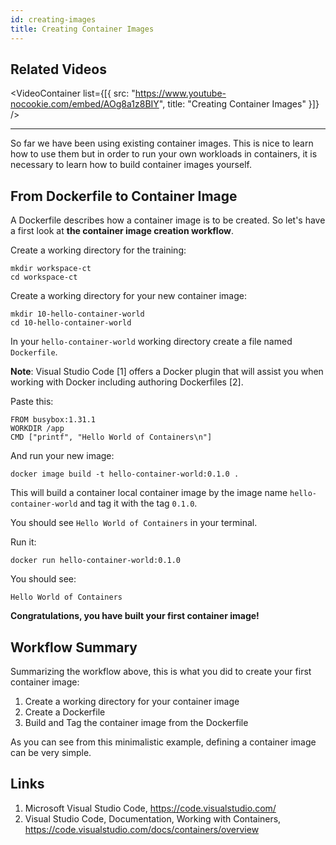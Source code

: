 ```yaml
---
id: creating-images
title: Creating Container Images
---
```


## Related Videos

<VideoContainer
  list={[{
    src: "https://www.youtube-nocookie.com/embed/AOg8a1z8BIY",
    title: "Creating Container Images"
  }]}
/>

---

So far we have been using existing container images. This is nice to learn how to use them but in order to run your own workloads in containers, it is necessary to learn how to build container images yourself.

## From Dockerfile to Container Image

A Dockerfile describes how a container image is to be created. So let's have a first look at **the container image creation workflow**.

Create a working directory for the training:

    mkdir workspace-ct
    cd workspace-ct

Create a working directory for your new container image:

    mkdir 10-hello-container-world
    cd 10-hello-container-world

In your `hello-container-world` working directory create a file named `Dockerfile`.

**Note**: Visual Studio Code [1] offers a Docker plugin that will assist you when working with Docker including authoring Dockerfiles [2].

Paste this:

    FROM busybox:1.31.1
    WORKDIR /app
    CMD ["printf", "Hello World of Containers\n"]

And run your new image:

    docker image build -t hello-container-world:0.1.0 .

This will build a container local container image by the image name `hello-container-world` and tag it with the tag `0.1.0`.

You should see `Hello World of Containers` in your terminal.

Run it:

    docker run hello-container-world:0.1.0

You should see:

    Hello World of Containers

**Congratulations, you have built your first container image!**

## Workflow Summary

Summarizing the workflow above, this is what you did to create your first container image:

1. Create a working directory for your container image
2. Create a Dockerfile
3. Build and Tag the container image from the Dockerfile

As you can see from this minimalistic example, defining a container image can be very simple.

## Links

1. Microsoft Visual Studio Code, https://code.visualstudio.com/
2. Visual Studio Code, Documentation, Working with Containers, https://code.visualstudio.com/docs/containers/overview
